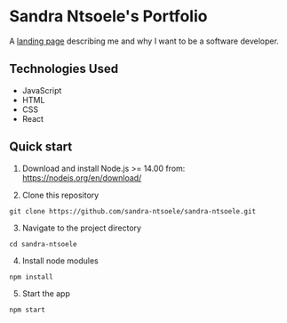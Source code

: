 # Sandra Ntsoele's Portfolio

A [landing page](https://sandra-ntsoele.netlify.app/) describing me and why I want to be a software developer.

## Technologies Used

- JavaScript
- HTML
- CSS
- React

## Quick start

1. Download and install Node.js >= 14.00 from: https://nodejs.org/en/download/

2. Clone this repository
```
git clone https://github.com/sandra-ntsoele/sandra-ntsoele.git
```

3. Navigate to the project directory
```
cd sandra-ntsoele
```
4. Install node modules
```
npm install
```

5. Start the app
```
npm start
```
